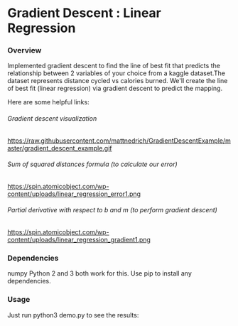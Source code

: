 # Gradient Descent : Linear Regression

<h3>Overview </h3>  
Implemented gradient descent to find the line of best fit that predicts the relationship between 2 variables of your choice from a kaggle dataset.The dataset represents distance cycled vs calories burned. We'll create the line of best fit (linear regression) via gradient descent to predict the mapping.

Here are some helpful links:

<h6>Gradient descent visualization</h6>

https://raw.githubusercontent.com/mattnedrich/GradientDescentExample/master/gradient_descent_example.gif

<h6>Sum of squared distances formula (to calculate our error)</h6>

https://spin.atomicobject.com/wp-content/uploads/linear_regression_error1.png

<h6>Partial derivative with respect to b and m (to perform gradient descent)</h6>

https://spin.atomicobject.com/wp-content/uploads/linear_regression_gradient1.png

<h3>Dependencies</h3>

numpy
Python 2 and 3 both work for this. Use pip to install any dependencies.

<h3>Usage</h3>

Just run python3 demo.py to see the results:

